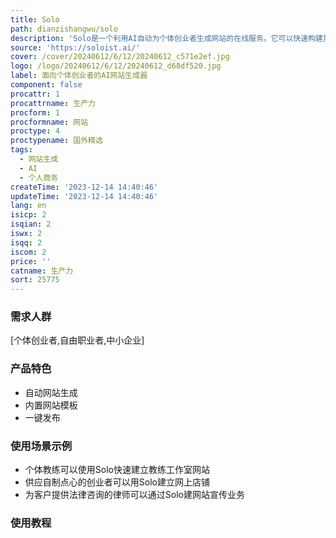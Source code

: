 ```yaml
---
title: Solo
path: dianzishangwu/solo
description: 'Solo是一个利用AI自动为个体创业者生成网站的在线服务。它可以快速构建展示您业务的网站,内置多个模板,操作简单易用。'
source: 'https://soloist.ai/'
cover: /cover/20240612/6/12/20240612_c571e2ef.jpg
logo: /logo/20240612/6/12/20240612_d68df520.jpg
label: 面向个体创业者的AI网站生成器
component: false
procattr: 1
procattrname: 生产力
procform: 1
procformname: 网站
proctype: 4
proctypename: 国外精选
tags:
  - 网站生成
  - AI
  - 个人商务
createTime: '2023-12-14 14:40:46'
updateTime: '2023-12-14 14:40:46'
lang: en
isicp: 2
isqian: 2
iswx: 2
isqq: 2
iscom: 2
price: ''
catname: 生产力
sort: 25775
---
```




### 需求人群
[个体创业者,自由职业者,中小企业]

### 产品特色
- 自动网站生成
- 内置网站模板
- 一键发布

### 使用场景示例
- 个体教练可以使用Solo快速建立教练工作室网站
- 供应自制点心的创业者可以用Solo建立网上店铺
- 为客户提供法律咨询的律师可以通过Solo建网站宣传业务

### 使用教程


  
